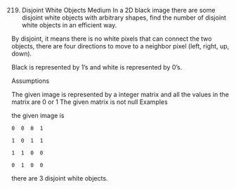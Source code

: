 219. Disjoint White Objects
Medium
In a 2D black image there are some disjoint white objects with arbitrary shapes, find the number of disjoint white objects in an efficient way.

By disjoint, it means there is no white pixels that can connect the two objects, there are four directions to move to a neighbor pixel (left, right, up, down).

Black is represented by 1’s and white is represented by 0’s.

Assumptions

The given image is represented by a integer matrix and all the values in the matrix are 0 or 1
The given matrix is not null
Examples

the given image is

    0  0  0  1

    1  0  1  1

    1  1  0  0

    0  1  0  0

there are 3 disjoint white objects.
